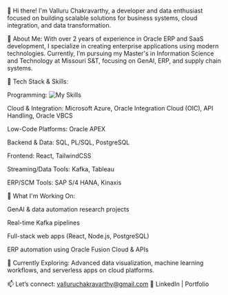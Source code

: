 👋 Hi there! I'm Valluru Chakravarthy, a developer and data enthusiast focused on building scalable solutions for business systems, cloud integration, and data transformation.

💼 About Me:
With over 2 years of experience in Oracle ERP and SaaS development, I specialize in creating enterprise applications using modern technologies. Currently, I’m pursuing my Master's in Information Science and Technology at Missouri S&T, focusing on GenAI, ERP, and supply chain systems.

🧠 Tech Stack & Skills:

Programming: ![My Skills](https://skillicons.dev/icons?i=py,java)

Cloud & Integration: Microsoft Azure, Oracle Integration Cloud (OIC), API Handling, Oracle VBCS

Low-Code Platforms: Oracle APEX

Backend & Data: SQL, PL/SQL, PostgreSQL

Frontend: React, TailwindCSS

Streaming/Data Tools: Kafka, Tableau

ERP/SCM Tools: SAP S/4 HANA, Kinaxis

🚀 What I'm Working On:

GenAI & data automation research projects

Real-time Kafka pipelines

Full-stack web apps (React, Node.js, PostgreSQL)

ERP automation using Oracle Fusion Cloud & APIs

🌱 Currently Exploring:
Advanced data visualization, machine learning workflows, and serverless apps on cloud platforms.

📫 Let’s connect: valluruchakravarthy@gmail.com
🔗 LinkedIn | Portfolio

